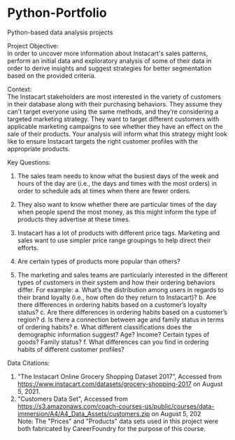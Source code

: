 # Python-Portfolio
Python-based data analysis projects


Project Objective:										
In order to uncover more information about Instacart's sales patterns, perform an initial data and exploratory analysis of some of their data in order to derive insights and suggest strategies for better segmentation based on the provided criteria.										
										


Context:										
The Instacart stakeholders are most interested in the variety of customers in their database along with their purchasing behaviors. They assume they can't target everyone using the same methods, and they’re considering a targeted marketing strategy. They want to target different customers with applicable marketing campaigns to see whether they have an effect on the sale of their products. Your analysis will inform what this strategy might look like to ensure Instacart targets the right customer profiles with the appropriate products. 										
													
										
										
Key Questions:										
1.  The sales team needs to know what the busiest days of the week and hours of the day are (i.e., the days and times with the most orders) in order to schedule ads at times when there are fewer orders.
2. They also want to know whether there are particular times of the day when people spend the most money, as this might inform the type of products they advertise at these times.
3. Instacart has a lot of products with different price tags. Marketing and sales want to use simpler price range groupings to help direct their efforts.
4. Are certain types of products more popular than others?										
										
					
										
										
5. The marketing and sales teams are particularly interested in the different types of customers in their system and how their ordering behaviors differ. For example:
          a. What’s the distribution among users in regards to their brand loyalty (i.e., how often do they return to Instacart)?
          b. Are there differences in ordering habits based on a customer’s loyalty status?
          c. Are there differences in ordering habits based on a customer’s region?
          d. Is there a connection between age and family status in terms of ordering habits?
          e. What different classifications does the demographic information suggest? Age? Income? Certain types of goods?
               Family status?
          f. What differences can you find in ordering habits of different customer profiles?										
										

										
										
Data Citations:										
1. "The Instacart Online Grocery Shopping Dataset 2017”, Accessed from https://www.instacart.com/datasets/grocery-shopping-2017 on August 5, 2021.										
2. "Customers Data Set", Accessed from https://s3.amazonaws.com/coach-courses-us/public/courses/data-immersion/A4/A4_Data_Assets/customers.zip on August 5, 202										
Note: The "Prices" and "Products" data sets used in this project were both fabricated by CareerFoundry for the purpose of this course.									
